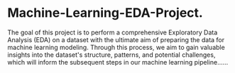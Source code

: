 # Machine-Learning-EDA-Project.
The goal of this project is to perform a comprehensive Exploratory Data Analysis (EDA) on a dataset with the ultimate aim of preparing the data for machine learning modeling. Through this process, we aim to gain valuable insights into the dataset's structure, patterns, and potential challenges, which will inform the subsequent steps in our machine learning pipeline......
